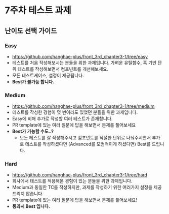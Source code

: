 # 7주차 테스트 과제

## 난이도 선택 가이드

### Easy

- https://github.com/hanghae-plus/front_3rd_chapter3-1/tree/easy
- 테스트를 처음 작성해보시는 분들을 위한 과제입니다. 가벼운 유틸함수, 훅 기반 단위 테스트를 작성해보면서 컴포넌트를 개선해보세요.
- 모든 테스트케이스, 설정이 제공됩니다.
- **Best가 불가능 합니다.**

### Medium

- https://github.com/hanghae-plus/front_3rd_chapter3-1/tree/medium
- 테스트를 작성한 경험이 몇 번이라도 있었던 분들을 위한 과제입니다.
- Easy에 비해 추가로 작성할 여러 테스트가 존재합니다.
- PR template에 있는 여러 질문에 답을 해보면서 문제를 풀어보세요
- **Best가 가능할 수도..?**
  - 모든 테스트를 잘 작성해주시고 컴포넌트를 적절한 단위로 나눠주시면서 추가로 테스트를 작성하셨다면 (Advanced를 모범적이게 하셨다면) Best를 드립니다.

### Hard

- https://github.com/hanghae-plus/front_3rd_chapter3-1/tree/hard
- 회사에서 테스트를 적용해본 경험이 있는 분들을 위한 과제입니다.
- Medium과 동일한 TC를 작성하지만, 과제를 작성하기 위한 여러가지 설정을 제공드리지 않습니다.
- PR template에 있는 여러 질문에 답을 해보면서 문제를 풀어보세요!
- **통과시 Best 입니다.**

